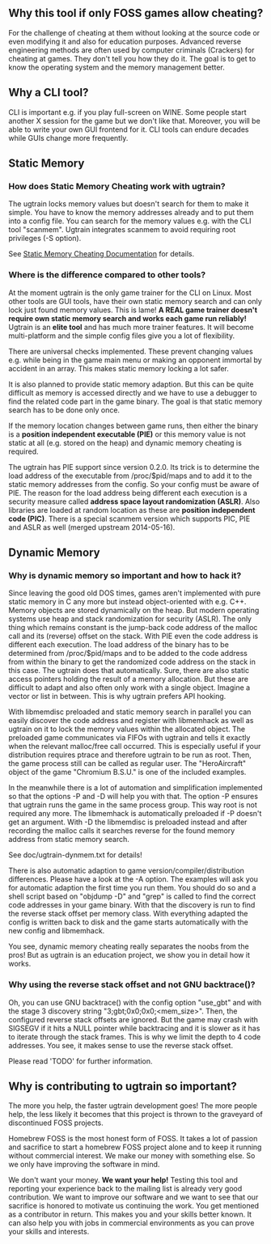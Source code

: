 ## Why this tool if only FOSS games allow cheating?

For the challenge of cheating at them without looking at the source code or
even modifying it and also for education purposes. Advanced reverse engineering
methods are often used by computer criminals (Crackers) for cheating at games.
They don't tell you how they do it. The goal is to get to know the operating
system and the memory management better.

## Why a CLI tool?

CLI is important e.g. if you play full-screen on WINE. Some people start
another X session for the game but we don't like that. Moreover, you will be
able to write your own GUI frontend for it. CLI tools can endure decades while
GUIs change more frequently.

## Static Memory

### How does Static Memory Cheating work with ugtrain?

The ugtrain locks memory values but doesn't search for them to make it
simple. You have to know the memory addresses already and to put them into a
config file.
You can search for the memory values e.g. with the CLI tool "scanmem".
Ugtrain integrates scanmem to avoid requiring root privileges (-S option).

See [Static Memory Cheating Documentation](doc/ugtrain-statmem.md) for details.

### Where is the difference compared to other tools?

At the moment ugtrain is the only game trainer for the CLI on Linux. Most other
tools are GUI tools, have their own static memory search and can only lock
just found memory values. This is lame!
**A REAL game trainer doesn't require own static memory search and works
each game run reliably!**
Ugtrain is an **elite tool** and has much more trainer features. It will become
multi-platform and the simple config files give you a lot of flexibility.

There are universal checks implemented. These prevent changing values e.g.
while being in the game main menu or making an opponent immortal by accident in
an array. This makes static memory locking a lot safer.

It is also planned to provide static memory adaption. But this can be quite
difficult as memory is accessed directly and we have to use a debugger to find
the related code part in the game binary. The goal is that static memory search
has to be done only once.

If the memory location changes between game runs, then either the binary is a
**position independent executable (PIE)** or this memory value is not static at
all (e.g. stored on the heap) and dynamic memory cheating is required.

The ugtrain has PIE support since version 0.2.0. Its trick is to determine the
load address of the executable from /proc/$pid/maps and to add it to the static
memory addresses from the config. So your config must be aware of PIE.
The reason for the load address being different each execution is a security
measure called **address space layout randomization (ASLR)**. Also libraries
are loaded at random location as these are **position independent code (PIC)**.
There is a special scanmem version which supports PIC, PIE and ASLR as well
(merged upstream 2014-05-16).

## Dynamic Memory

### Why is dynamic memory so important and how to hack it?

Since leaving the good old DOS times, games aren't implemented with pure
static memory in C any more but instead object-oriented with e.g. C++.
Memory objects are stored dynamically on the heap. But modern operating
systems use heap and stack randomization for security (ASLR). The only thing
which remains constant is the jump-back code address of the malloc call and
its (reverse) offset on the stack.
With PIE even the code address is different each execution. The load address
of the binary has to be determined from /proc/$pid/maps and to be added to
the code address from within the binary to get the randomized code address
on the stack in this case. The ugtrain does that automatically.
Sure, there are also static access pointers holding the result of a memory
allocation. But these are difficult to adapt and also often only work with
a single object. Imagine a vector or list in between. This is why ugtrain
prefers API hooking.

With libmemdisc preloaded and static memory search in parallel you can
easily discover the code address and register with libmemhack as well as
ugtrain on it to lock the memory values within the allocated object. The
preloaded game communicates via FIFOs with ugtrain and tells it exactly when
the relevant malloc/free call occurred. This is especially useful if your
distribution requires ptrace and therefore ugtrain to be run as root. Then,
the game process still can be called as regular user. The "HeroAircraft"
object of the game "Chromium B.S.U." is one of the included examples.

In the meanwhile there is a lot of automation and simplification implemented
so that the options -P and -D will help you with that. The option -P ensures
that ugtrain runs the game in the same process group. This way root is not
required any more. The libmemhack is automatically preloaded if -P doesn't
get an argument. With -D the libmemdisc is preloaded instead and after
recording the malloc calls it searches reverse for the found memory address
from static memory search.

See doc/ugtrain-dynmem.txt for details!

There is also automatic adaption to game version/compiler/distribution
differences. Please have a look at the -A option. The examples will ask
you for automatic adaption the first time you run them. You should do
so and a shell script based on "objdump -D" and "grep" is called to find
the correct code addresses in your game binary. With that the discovery is
run to find the reverse stack offset per memory class. With everything
adapted the config is written back to disk and the game starts automatically
with the new config and libmemhack.

You see, dynamic memory cheating really separates the noobs from the pros!
But as ugtrain is an education project, we show you in detail how it works.

### Why using the reverse stack offset and not GNU backtrace()?

Oh, you can use GNU backtrace() with the config option "use\_gbt" and with the
stage 3 discovery string "3;gbt;0x0;0x0;<mem_size>". Then, the configured
reverse stack offsets are ignored. But the game may crash with SIGSEGV if it
hits a NULL pointer while backtracing and it is slower as it has to iterate
through the stack frames. This is why we limit the depth to 4 code addresses.
You see, it makes sense to use the reverse stack offset.

Please read 'TODO' for further information.

## Why is contributing to ugtrain so important?

The more you help, the faster ugtrain development goes! The more people help,
the less likely it becomes that this project is thrown to the graveyard of
discontinued FOSS projects.

Homebrew FOSS is the most honest form of FOSS. It takes a lot of passion and
sacrifice to start a homebrew FOSS project alone and to keep it running without
commercial interest. We make our money with something else. So we only have
improving the software in mind.

We don't want your money. **We want your help!** Testing this tool and
reporting your experience back to the mailing list is already very good
contribution. We want to improve our software and we want to see that our
sacrifice is honored to motivate us continuing the work. You get mentioned as
a contributor in return. This makes you and your skills better known. It can
also help you with jobs in commercial environments as you can prove your skills
and interests.
